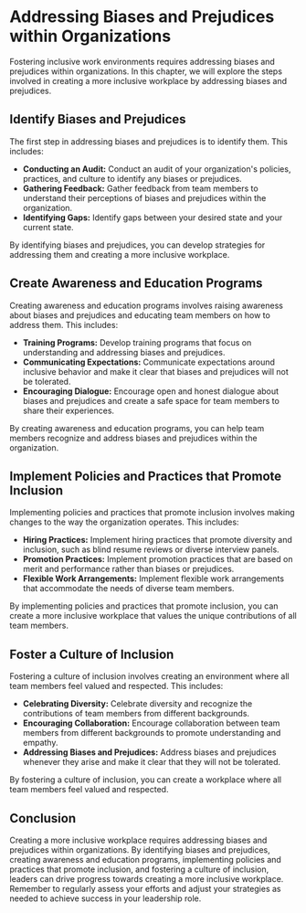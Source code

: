 Addressing Biases and Prejudices within Organizations
=======================================================================================================

Fostering inclusive work environments requires addressing biases and prejudices within organizations. In this chapter, we will explore the steps involved in creating a more inclusive workplace by addressing biases and prejudices.

Identify Biases and Prejudices
------------------------------

The first step in addressing biases and prejudices is to identify them. This includes:

* **Conducting an Audit:** Conduct an audit of your organization's policies, practices, and culture to identify any biases or prejudices.
* **Gathering Feedback:** Gather feedback from team members to understand their perceptions of biases and prejudices within the organization.
* **Identifying Gaps:** Identify gaps between your desired state and your current state.

By identifying biases and prejudices, you can develop strategies for addressing them and creating a more inclusive workplace.

Create Awareness and Education Programs
---------------------------------------

Creating awareness and education programs involves raising awareness about biases and prejudices and educating team members on how to address them. This includes:

* **Training Programs:** Develop training programs that focus on understanding and addressing biases and prejudices.
* **Communicating Expectations:** Communicate expectations around inclusive behavior and make it clear that biases and prejudices will not be tolerated.
* **Encouraging Dialogue:** Encourage open and honest dialogue about biases and prejudices and create a safe space for team members to share their experiences.

By creating awareness and education programs, you can help team members recognize and address biases and prejudices within the organization.

Implement Policies and Practices that Promote Inclusion
-------------------------------------------------------

Implementing policies and practices that promote inclusion involves making changes to the way the organization operates. This includes:

* **Hiring Practices:** Implement hiring practices that promote diversity and inclusion, such as blind resume reviews or diverse interview panels.
* **Promotion Practices:** Implement promotion practices that are based on merit and performance rather than biases or prejudices.
* **Flexible Work Arrangements:** Implement flexible work arrangements that accommodate the needs of diverse team members.

By implementing policies and practices that promote inclusion, you can create a more inclusive workplace that values the unique contributions of all team members.

Foster a Culture of Inclusion
-----------------------------

Fostering a culture of inclusion involves creating an environment where all team members feel valued and respected. This includes:

* **Celebrating Diversity:** Celebrate diversity and recognize the contributions of team members from different backgrounds.
* **Encouraging Collaboration:** Encourage collaboration between team members from different backgrounds to promote understanding and empathy.
* **Addressing Biases and Prejudices:** Address biases and prejudices whenever they arise and make it clear that they will not be tolerated.

By fostering a culture of inclusion, you can create a workplace where all team members feel valued and respected.

Conclusion
----------

Creating a more inclusive workplace requires addressing biases and prejudices within organizations. By identifying biases and prejudices, creating awareness and education programs, implementing policies and practices that promote inclusion, and fostering a culture of inclusion, leaders can drive progress towards creating a more inclusive workplace. Remember to regularly assess your efforts and adjust your strategies as needed to achieve success in your leadership role.


